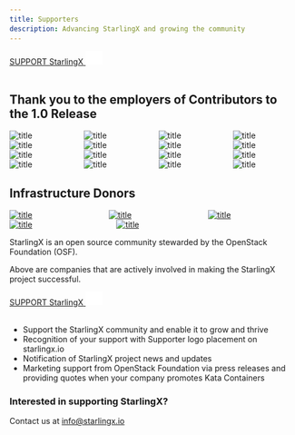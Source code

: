 ```yaml
---
title: Supporters
description: Advancing StarlingX and growing the community
---
```


<section class="section section-padding-top-0">
<a href="mailto:info@starlingx.io" class="button is-primary-dark is-rounded"><span>SUPPORT StarlingX</span>
  <span class="ico">
    <img src="../.vuepress/theme/svg/arrow-left.svg" alt="Learn More" />
  </span></a>
<br/><br/>

<div class="container1">
  <h2 class="features">Thank you to the employers of Contributors to the 1.0 Release</h2>
</div>

<div class="container container-center">
  <div class="columns">
    <div class="column columns-sponsors">  <img class="img-sponsor-l4" src="/images/logo-intel-lg.svg" alt="title"  /></div>
    <div class="column columns-sponsors">  <img class="img-sponsor-l4" src="/images/logo-huawei.svg" alt="title"  /></div>
    <div class="column columns-sponsors">  <img class="img-sponsor-l4" src="/images/logo-dell.svg" alt="title"  /></div>
    <div class="column columns-sponsors">  <img class="img-sponsor-l4" src="/images/logo-redhat.svg" alt="title"  /></div>
  </div>
  <div class="columns">
    <div class="column columns-sponsors">  <img class="img-sponsor-l4" src="/images/logo-tencent.svg" alt="title"  /></div>
    <div class="column columns-sponsors">  <img class="img-sponsor-l4" src="/images/logo-99cloud.svg" alt="title"  /></div>
    <div class="column columns-sponsors">  <img class="img-sponsor-l4" src="/images/logo-china.svg" alt="title"  /></div>
    <div class="column columns-sponsors">  <img class="img-sponsor-l4" src="/images/logo-citynetwork.svg" alt="title"  /></div>
  </div>
  <div class="columns">
    <div class="column columns-sponsors">  <img class="img-sponsor-l4" src="/images/logo-united.svg" alt="title"  /></div>
    <div class="column columns-sponsors">  <img class="img-sponsor-l4" src="/images/logo-zte.svg" alt="title"  /></div>
    <div class="column columns-sponsors">  <img class="img-sponsor-l4" src="/images/logo-mirantis.svg" alt="title"  /></div>
    <div class="column columns-sponsors">  <img class="img-sponsor-l4" src="/images/logo-suse.svg" alt="title"  /></div>
  </div>
  <div class="columns">
    <div class="column columns-sponsors">  <img class="img-sponsor-l3-last" src="/images/logo-netapp.svg" alt="title"  /></div>
    <div class="column ">  <img class="img-sponsor-l3-last" src="/images/logo-easy.svg" alt="title"  /></div>
    <div class="column  columns-sponsors">  <img class="img-sponsor-l3-last" src="/images/logo-fiberhome.svg" alt="title"  /></div>
    <div class="column  columns-sponsors">  <img class="img-sponsor-l3-last" src="/images/logo-ubuntu.svg" alt="title"  /></div>
  </div>
</div>


<div class="container1">
  <h2 class="features">Infrastructure Donors</h2>
</div>

<div class="container container-center">
  <div class="columns">
    <div class="column">  <a href="https://cloud.google.com/" target="_blank"><img class="img-sponsor-l3" src="/images/logo-google-cloud.svg" alt="title"  /></a></div>
    <div class="column">  <a href="https://www.microsoft.com/" target="_blank"><img class="img-sponsor-l3" src="/images/logo-microsoft.svg" alt="title"  /></a></div>
    <div class="column">  <a href="https://vexxhost.com/" target="_blank"><img class="img-sponsor-l3" src="/images/logo-vexxhost.svg" alt="title"  /></a></div>
  </div>
  <div class="columns">
    <div class="column">  <a href="https://aws.amazon.com/" target="_blank"><img class="img-sponsor-l3" src="/images/logo-amazon.svg" alt="title"  /></a></div>
    <div class="column">  <a href="https://packagecloud.io/" target="_blank"><img class="img-sponsor-l3" src="/images/logo-packagecloud.svg" alt="title"  /></a></div>
    <div class="column">  </div>
  </div>
</div>

StarlingX is an open source community stewarded by the OpenStack Foundation (OSF).

Above are companies that are actively involved in making the StarlingX project successful.

<section class="section section-padding-top-0">
<a href="mailto:info@starlingx.io" class="button is-primary-dark is-rounded"><span>SUPPORT StarlingX</span>
  <span class="ico">
    <img src="../.vuepress/theme/svg/arrow-left.svg" alt="Learn More" />
  </span></a>
<br/><br/>

<ul>
  <li>Support the StarlingX community and enable it to grow and thrive</li>
  <li>Recognition of your support with Supporter logo placement on starlingx.io</li> 
  <li>Notification of StarlingX project news and updates</li> 
  <li>Marketing support from OpenStack Foundation via press releases and providing quotes when your company promotes Kata Containers</li>
</ul>

</section> 


<section class="section bottom-content">
  <div class="search-content">
    <h3 class="search-content-title">Interested in supporting StarlingX?</h3>
    <div class="search-content-subtitle">  
      <span>Contact us at <a href="#">info@starlingx.io</a></span>
    </div>
  </div>
</section>  



